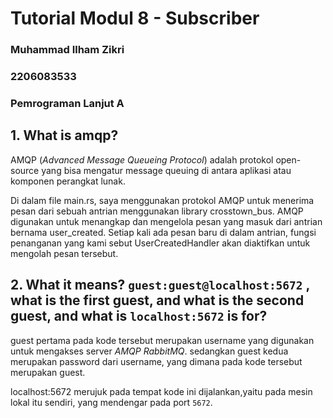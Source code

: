# Tutorial Modul 8 - Subscriber
### Muhammad Ilham Zikri
### 2206083533
### Pemrograman Lanjut A

## 1. What is **amqp**?
AMQP (_Advanced Message Queueing Protocol_) adalah protokol open-source yang bisa mengatur message queuing di antara aplikasi atau komponen perangkat lunak.

Di dalam file main.rs, saya menggunakan protokol AMQP untuk menerima pesan dari sebuah antrian menggunakan library crosstown_bus. AMQP digunakan untuk menangkap dan mengelola pesan yang masuk dari antrian bernama user_created. Setiap kali ada pesan baru di dalam antrian, fungsi penanganan yang kami sebut UserCreatedHandler akan diaktifkan untuk mengolah pesan tersebut.

## 2. What it means? `guest:guest@localhost:5672` , what is the first **guest**, and what is the second **guest**, and what is `localhost:5672` is for?
guest pertama pada kode tersebut merupakan username yang digunakan untuk mengakses server _AMQP_ _RabbitMQ_. sedangkan guest kedua merupakan password dari username, yang dimana pada kode tersebut merupakan guest. 

localhost:5672 merujuk pada tempat kode ini dijalankan,yaitu pada mesin lokal itu sendiri, yang mendengar pada port `5672`. 